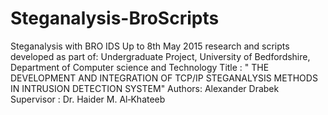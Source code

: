 # Steganalysis-BroScripts
Steganalysis with BRO IDS 
Up to 8th May 2015 research and scripts developed as part of:
Undergraduate Project, University of Bedfordshire, Department of Computer science and Technology
Title : " THE DEVELOPMENT AND INTEGRATION OF TCP/IP STEGANALYSIS METHODS IN INTRUSION DETECTION SYSTEM"
Authors: Alexander Drabek
Supervisor : Dr. Haider M. Al‐Khateeb
